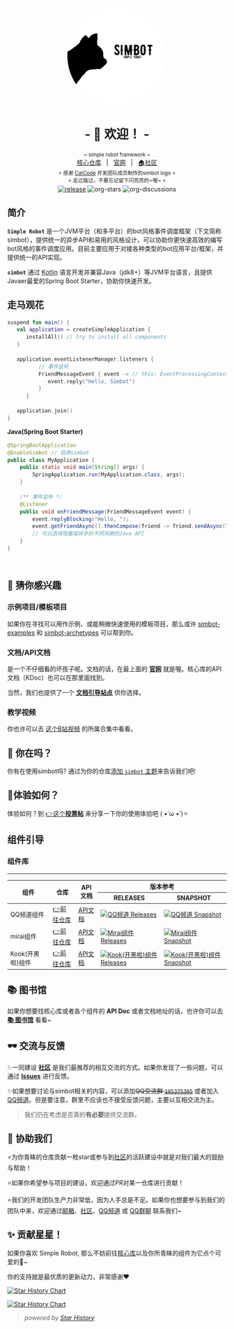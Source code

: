<!--suppress HtmlDeprecatedAttribute -->
<div align="center">
    <a href="https://simbot.forte.love/"><img src="/logo.png" alt="logo" style="width:230px; height:230px; border-radius:50%; " /></a>
    <h1>
        - 🎉 欢迎！ -
    </h1>
    <small>
        ~ simple robot framework ~      
</small>
<br>
    <span>
        <a href="https://github.com/simple-robot/simpler-robot" target="_blank">核心仓库</a>
    </span> 
    &nbsp; | &nbsp;
    <span>
        <a href="https://simbot.forte.love/" target="_blank">官网</a>
    </span>
    &nbsp; | &nbsp;
    <span>
        <a href="https://github.com/orgs/simple-robot/discussions" target="_blank">🏠社区</a>
    </span> <br />
    <small> &gt; 感谢 <a href="https://github.com/ForteScarlet/CatCode" target="_blank">CatCode</a> 开发团队成员制作的simbot logo &lt; </small>
    <br>
    <small> &gt; 走过路过，不要忘记留下闪亮亮的⭐喔~ &lt; </small> 
    <br>
   <a href="https://github.com/ForteScarlet/simpler-robot/releases/latest"><img alt="release" src="https://img.shields.io/github/v/release/ForteScarlet/simpler-robot" /></a>

   <img alt="org-stars" src="https://img.shields.io/github/stars/simple-robot?label=org-stars" />
   <img alt="org-discussions" src="https://img.shields.io/github/discussions/simple-robot/Discussions" />
     

</div>


## 简介

**`Simple Robot`** 是一个JVM平台（和多平台）的bot风格事件调度框架（下文简称simbot），提供统一的异步API和易用的风格设计，可以协助你更快速高效的编写bot风格的事件调度应用。目前主要应用于对接各种类型的bot应用平台/框架，并提供统一的API实现。

**`simbot`** 通过 [Kotlin](https://kotlinlang.org/) 语言开发并兼容Java（jdk8+）等JVM平台语言，且提供Javaer最爱的Spring Boot Starter，协助你快速开发。

## 走马观花

```kotlin
suspend fun main() {
   val application = createSimpleApplication {
      installAll() // try to install all components
   }
   
   application.eventListenerManager.listeners {
          // 事件监听
          FriendMessageEvent { event -> // this: EventProcessingContext
             event.reply("Hello, Simbot")
          }
      }
   
   application.join()
}
```

**Java(Spring Boot Starter)**

```java
@SpringBootApplication
@EnableSimbot // 启用simbot
public class MyApplication {
    public static void main(String[] args) {
        SpringApplication.run(MyApplication.class, args);
    }
    
    /** 事件监听 */
    @Listener
    public void onFriendMessage(FriendMessageEvent event) {
        event.replyBlocking("Hello, ");
        event.getFriendAsync().thenCompose(friend -> friend.sendAsync("Simbot"));
        // 可以选择阻塞或异步的不同风格的Java API
    }
}
```


<br />

## 🤔 猜你感兴趣

### 示例项目/模板项目 

如果你在寻找可以用作示例、或能稍微快速使用的模板项目，那么或许 [simbot-examples](https://github.com/simple-robot/simbot-examples) 和 [simbot-archetypes](https://github.com/simple-robot/simbot-archetypes) 可以帮到你。

### 文档/API文档

是一个不仔细看的坏孩子呢。文档的话，在最上面的 [**官网**](https://simbot.forte.love/) 就是喔。核心库的API文档（KDoc）也可以在那里面找到。

当然，我们也提供了一个 [**文档引导站点**](https://docs.simbot.forte.love) 供你选择。

### 教学视频

你也许可以去 [这个B站视频](https://www.bilibili.com/video/BV1vA411o7A3/) 的所属合集中看看。


## 🙋 你在吗？

你有在使用simbot吗? 通过为你的仓库[添加 `simbot` 主题](https://docs.github.com/zh/repositories/managing-your-repositorys-settings-and-features/customizing-your-repository/classifying-your-repository-with-topics)来告诉我们吧!

## 🐾体验如何？

体验如何？到 [👉这个**投票帖**](https://github.com/orgs/simple-robot/discussions/2) 来分享一下你的使用体验吧 ( •̀ ω •́ )✧


## 组件引导

### 组件库

<hr />

<table>
<thead>
  <tr>
    <th rowspan="2">组件</th>
    <th rowspan="2">仓库</th>
    <th rowspan="2">API文档</th>
    <th colspan="2">
版本参考

</th>
  </tr>
  <tr>
    <th>RELEASES</th>
    <th>SNAPSHOT</th>
  </tr>
</thead>
<tbody>
<tr>
<td>QQ频道组件</td>
<td><a href="https://github.com/simple-robot/simbot-component-qq-guild" target="_blank">👉前往仓库</a></td>
<td>
<a href="https://docs.simbot.forte.love/components/qq-guild">API文档</a>
</td>
<td>
<a href="https://repo1.maven.org/maven2/love/forte/simbot/component/simbot-component-qq-guild-core/">
<img alt="QQ频道 Releases" src="https://img.shields.io/maven-central/v/love.forte.simbot.component/simbot-component-qq-guild-core?label=releases">
</a>
</td>
<td>
<a href="https://oss.sonatype.org/content/repositories/snapshots/love/forte/simbot/component/simbot-component-qq-guild-core/">
<img alt="QQ频道 Snapshot" src="https://img.shields.io/maven-metadata/v?metadataUrl=https%3A%2F%2Foss.sonatype.org%2Fcontent%2Frepositories%2Fsnapshots%2Flove%2Fforte%2Fsimbot%2Fcomponent%2Fsimbot-component-qq-guild-core%2Fmaven-metadata.xml&label=snapshot">
</a>
</td>
</tr>

<tr>
<td>mirai组件</td>
<td><a href="https://github.com/simple-robot/simbot-component-mirai" target="_blank">👉前往仓库</a></td>
<td>
<a href=https://docs.simbot.forte.love/components/mirai">API文档</a>
</td>
<td>
<a href="https://repo1.maven.org/maven2/love/forte/simbot/component/simbot-component-mirai-core/">
<img alt="Mirai组件 Releases" src="https://img.shields.io/maven-central/v/love.forte.simbot.component/simbot-component-mirai-core?label=releases">
</a>
</td>
<td>
<a href="https://oss.sonatype.org/content/repositories/snapshots/love/forte/simbot/component/simbot-component-mirai-core/">
<img alt="Mirai组件 Snapshot" src="https://img.shields.io/maven-metadata/v?metadataUrl=https%3A%2F%2Foss.sonatype.org%2Fcontent%2Frepositories%2Fsnapshots%2Flove%2Fforte%2Fsimbot%2Fcomponent%2Fsimbot-component-mirai-core%2Fmaven-metadata.xml&label=snapshot">
</a>
</td>
</tr>

<tr>
<td>Kook(开黑啦)组件</td>
<td><a href="https://github.com/simple-robot/simbot-component-kook" target="_blank">👉前往仓库</a></td>
<td>
<a href="https://docs.simbot.forte.love/components/kook">API文档</a>
</td>
<td>
<a href="https://repo1.maven.org/maven2/love/forte/simbot/component/simbot-component-kook-core/">
<img alt="Kook(开黑啦)组件 Releases" src="https://img.shields.io/maven-central/v/love.forte.simbot.component/simbot-component-kook-core?label=releases">
</a>
</td>
<td>
<a href="https://oss.sonatype.org/content/repositories/snapshots/love/forte/simbot/component/simbot-component-kook-core/">
<img alt="Kook(开黑啦)组件 Snapshot" src="https://img.shields.io/maven-metadata/v?metadataUrl=https%3A%2F%2Foss.sonatype.org%2Fcontent%2Frepositories%2Fsnapshots%2Flove%2Fforte%2Fsimbot%2Fcomponent%2Fsimbot-component-kook-core%2Fmaven-metadata.xml&label=snapshot">
</a>

</td>
</tr>
</tbody>

</table>


## 📚 图书馆

如果你想要找核心库或者各个组件的 **API Doc** 或者文档地址的话，也许你可以去 [**📚 图书馆**](https://github.com/simple-robot-library) 看看~

## 🕶 交流与反馈

✨一同建设 [**社区**](https://github.com/orgs/simple-robot/discussions) 是我们最推荐的相互交流的方式。如果你发现了一些问题，可以通过 [**Issues**](https://github.com/simple-robot/simpler-robot/issues) 进行反馈。

✨如果想要讨论与simbot相关的内容，可以添加~~QQ交流群 [`185375305`](https://jq.qq.com/?_wv=1027&k=0HVo8aFV)~~ 或者加入 [QQ频道](https://pd.qq.com/s/anzubgojn)。但是要注意，群里不应该也不接受反馈问题，主要以互相交流为主。

> 我们仍在考虑是否真的**有必要**提供交流群。

## 🤝 协助我们

⭐为你青睐的仓库贡献一枚star或参与到[社区](https://github.com/orgs/simple-robot/discussions)的活跃建设中就是对我们最大的鼓励与帮助！

⭐如果你希望参与项目的建设，欢迎通过PR对某一仓库进行贡献！

⭐我们的开发团队生产力非常低，因为人手总是不足。如果你也想要参与到我们的团队中来，欢迎通过[邮箱](mailto:ForteScarlet@163.com)、[社区](https://github.com/orgs/simple-robot/discussions)、[QQ频道](https://pd.qq.com/s/anzubgojn) 或 [QQ群聊](https://jq.qq.com/?_wv=1027&k=NqEoJTK2) 联系我们~


## ✨ 贡献星星！

如果你喜欢 Simple Robot, 那么不妨前往[核心库][simbot-core-home]以及你所青睐的组件为它点个可爱的🌟~

你的支持就是最优质的更新动力，非常感谢❤️

[![Star History Chart](https://api.star-history.com/svg?repos=simple-robot/simpler-robot&type=Date)](https://star-history.com/#simple-robot/simpler-robot&Date)

[![Star History Chart](https://api.star-history.com/svg?repos=simple-robot/simbot-component-tencent-guild,simple-robot/simbot-component-mirai,simple-robot/simbot-component-kook&type=Date)](https://star-history.com/#simple-robot/simbot-component-tencent-guild&simple-robot/simbot-component-mirai&simple-robot/simbot-component-kook&Date)

> _powered by [Star History](https://star-history.com/)_

[simbot-core-home]: https://github.com/simple-robot/simpler-robot


